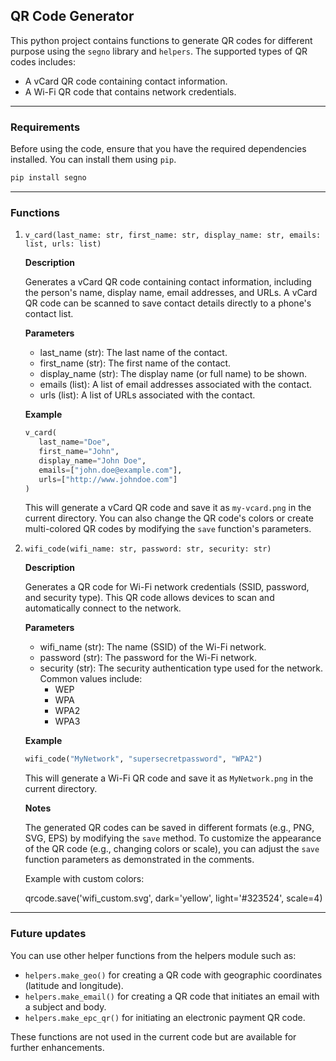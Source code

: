 ## QR Code Generator

This python project contains functions to generate QR codes for different purpose using the `segno` library and `helpers`. The supported types of QR codes includes:
- A vCard QR code containing contact information.
- A Wi-Fi QR code that contains network credentials.

---
### Requirements
Before using the code, ensure that you have the required dependencies installed. You can install them using `pip`.
```python
pip install segno
```
---
### Functions

1. `v_card(last_name: str, first_name: str, display_name: str, emails: list, urls: list)`

    **Description**

    Generates a vCard QR code containing contact information, including the person's name, display name, email addresses, and URLs. A vCard QR code can be scanned to save contact details directly to a phone's contact list.
    
    **Parameters**

    - last_name (str): The last name of the contact.
    - first_name (str): The first name of the contact.
    - display_name (str): The display name (or full name) to be shown.
    - emails (list): A list of email addresses associated with the contact.
    - urls (list): A list of URLs associated with the contact.

   **Example**
    ```python
   v_card(
       last_name="Doe", 
       first_name="John", 
       display_name="John Doe", 
       emails=["john.doe@example.com"], 
       urls=["http://www.johndoe.com"]
   )
    ```
   This will generate a vCard QR code and save it as `my-vcard.png` in the current directory. You can also change the QR code's colors or create multi-colored QR codes by modifying the `save` function's parameters.

2. `wifi_code(wifi_name: str, password: str, security: str)`
    
    **Description**

   Generates a QR code for Wi-Fi network credentials (SSID, password, and security type). This QR code allows devices to scan and automatically connect to the network.
   
   **Parameters**

    - wifi_name (str): The name (SSID) of the Wi-Fi network.
    - password (str): The password for the Wi-Fi network.
    - security (str): The security authentication type used for the network. Common values include:
        - WEP
        - WPA
        - WPA2
        - WPA3

   **Example**

   ```python
   wifi_code("MyNetwork", "supersecretpassword", "WPA2")
   ```

   This will generate a Wi-Fi QR code and save it as `MyNetwork.png` in the current directory.

   **Notes**

     The generated QR codes can be saved in different formats (e.g., PNG, SVG, EPS) by modifying the `save` method.
     To customize the appearance of the QR code (e.g., changing colors or scale), you can adjust the `save` function parameters as demonstrated in the comments.

   Example with custom colors:

   qrcode.save('wifi_custom.svg', dark='yellow', light='#323524', scale=4)

---
### Future updates

You can use other helper functions from the helpers module such as:
   - `helpers.make_geo()` for creating a QR code with geographic coordinates (latitude and longitude).
   - `helpers.make_email()` for creating a QR code that initiates an email with a subject and body.
   - `helpers.make_epc_qr()` for initiating an electronic payment QR code.

These functions are not used in the current code but are available for further enhancements.